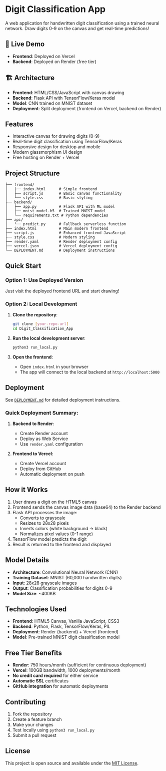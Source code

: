 # Digit Classification App

A web application for handwritten digit classification using a trained neural network. Draw digits 0-9 on the canvas and get real-time predictions!

## 🚀 Live Demo

- **Frontend**: Deployed on Vercel
- **Backend**: Deployed on Render (free tier)

## 🏗️ Architecture

- **Frontend**: HTML/CSS/JavaScript with canvas drawing
- **Backend**: Flask API with TensorFlow/Keras model
- **Model**: CNN trained on MNIST dataset
- **Deployment**: Split deployment (frontend on Vercel, backend on Render)

## Features

- Interactive canvas for drawing digits (0-9)
- Real-time digit classification using TensorFlow/Keras
- Responsive design for desktop and mobile
- Modern glassmorphism UI design
- Free hosting on Render + Vercel

## Project Structure

```
├── frontend/
│   ├── index.html      # Simple frontend
│   ├── script.js       # Basic canvas functionality
│   └── style.css       # Basic styling
├── backend/
│   ├── app.py          # Flask API with ML model
│   ├── mnist_model.h5  # Trained MNIST model
│   └── requirements.txt # Python dependencies
├── api/
│   └── predict.py      # Fallback serverless function
├── index.html          # Main modern frontend
├── script.js           # Enhanced frontend JavaScript
├── style.css           # Modern styling
├── render.yaml         # Render deployment config
├── vercel.json         # Vercel deployment config
└── DEPLOYMENT.md       # Deployment instructions
```

## Quick Start

### Option 1: Use Deployed Version
Just visit the deployed frontend URL and start drawing!

### Option 2: Local Development
1. **Clone the repository**:
   ```bash
   git clone [your-repo-url]
   cd Digit_Classification_App
   ```

2. **Run the local development server**:
   ```bash
   python3 run_local.py
   ```

3. **Open the frontend**:
   - Open `index.html` in your browser
   - The app will connect to the local backend at `http://localhost:5000`

## Deployment

See [`DEPLOYMENT.md`](DEPLOYMENT.md) for detailed deployment instructions.

### Quick Deployment Summary:

1. **Backend to Render**:
   - Create Render account
   - Deploy as Web Service
   - Use `render.yaml` configuration

2. **Frontend to Vercel**:
   - Create Vercel account
   - Deploy from GitHub
   - Automatic deployment on push

## How it Works

1. User draws a digit on the HTML5 canvas
2. Frontend sends the canvas image data (base64) to the Render backend
3. Flask API processes the image:
   - Converts to grayscale
   - Resizes to 28x28 pixels
   - Inverts colors (white background → black)
   - Normalizes pixel values (0-1 range)
4. TensorFlow model predicts the digit
5. Result is returned to the frontend and displayed

## Model Details

- **Architecture**: Convolutional Neural Network (CNN)
- **Training Dataset**: MNIST (60,000 handwritten digits)
- **Input**: 28x28 grayscale images
- **Output**: Classification probabilities for digits 0-9
- **Model Size**: ~400KB

## Technologies Used

- **Frontend**: HTML5 Canvas, Vanilla JavaScript, CSS3
- **Backend**: Python, Flask, TensorFlow/Keras, PIL
- **Deployment**: Render (backend) + Vercel (frontend)
- **Model**: Pre-trained MNIST digit classification model

## Free Tier Benefits

- **Render**: 750 hours/month (sufficient for continuous deployment)
- **Vercel**: 100GB bandwidth, 1000 deployments/month
- **No credit card required** for either service
- **Automatic SSL** certificates
- **GitHub integration** for automatic deployments

## Contributing

1. Fork the repository
2. Create a feature branch
3. Make your changes
4. Test locally using `python3 run_local.py`
5. Submit a pull request

## License

This project is open source and available under the [MIT License](LICENSE). 